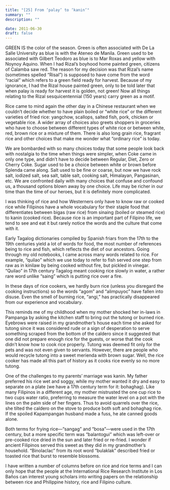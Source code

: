 ```yaml
---
title: "[25] From ‘palay’ to ‘kanin’"
summary: ""
description: ""

date: 2011-06-30
draft: false
---
```


GREEN IS the color of the season. Green is often associated with De La Salle University as blue is with the Ateneo de Manila. Green used to be associated with Gilbert Teodoro as blue is to Mar Roxas and yellow with Noynoy Aquino. When I had Rizal’s boyhood home painted green, citizens of Calamba saw red. The reason for my decision was that Rizal’s name (sometimes spelled “Risal”) is supposed to have come from the word “racial” which refers to a green field ready for harvest. Because of my ignorance, I had the Rizal house painted green, only to be told later that when palay is ready for harvest it is golden, not green! Now all things relating to the Rizal sesquicentennial (150 years) carry green as a motif.

Rice came to mind again the other day in a Chinese restaurant when we couldn’t decide whether to have plain boiled or “white rice” or the different varieties of fried rice: yangchow, scallops, salted fish, pork, chicken or vegetable rice. A wider array of choices also greets shoppers in groceries who have to choose between different types of white rice or between white, red, brown rice or a mixture of them. There is also long grain rice, fragrant rice and other choices that make me wonder what “ordinary rice” is today.

We are bombarded with so many choices today that some people look back with nostalgia to the time when things were simpler, when Coke came in only one type, and didn’t have to decide between Regular, Diet, Zero or Cherry Coke. Sugar used to be a choice between white or brown before Splenda came along. Salt used to be fine or coarse, but now we have rock salt, iodized salt, sea salt, table salt, cooking salt, Himalayan, Pangasinan, etc. We are confronted daily with many choices that confuse and confound us, a thousand options blown away by one choice. Life may be richer in our time than the time of our heroes, but it is definitely more complicated.

I was thinking of rice and how Westerners only have to know raw or cooked rice while Filipinos have a whole vocabulary for their staple food that differentiates between bigas (raw rice) from sinaing (boiled or steamed rice) to kanin (cooked rice). Because rice is an important part of Filipino life, we tend to see and eat it but rarely notice the words and the culture that come with it.

Early Tagalog dictionaries compiled by Spanish friars from the 17th to the 19th centuries yield a lot of words for food, the most number of references being to rice and fish, which reflects the diet of our ancestors. Going through my old notebooks, I came across many words related to rice. For example, “quilao” which we use today to refer to fish served one step from raw as in kinilaw by being cooked without fire, but pickled in vinegar. “Quilao” in 17th century Tagalog meant cooking rice slowly in water, a rather rare word unlike “saing” which is putting rice over a fire.

In these days of rice cookers, we hardly burn rice (unless you disregard the cooking instructions) so the words “agom” and “alimpuyoc” have fallen into disuse. Even the smell of burning rice, “angi,” has practically disappeared from our experience and vocabulary.

This reminds me of my childhood when my mother shocked her in-laws in Pampanga by asking the kitchen staff to bring out the tutong or burned rice. Eyebrows were raised in my grandmother’s house each time she asked for tutong since it was considered rude or a sign of desperation to serve something scraped from the bottom of the caldero since it suggested that one did not prepare enough rice for the guests, or worse that the cook didn’t know how to cook rice properly. Tutong was deemed fit only for the pets and was not even given to servants. However, there are people who would recycle tutong into a sweet merienda with brown sugar. Well, the rice cooker has made all this part of history as it cooks rice evenly so no more tutong.

One of the challenges to my parents’ marriage was kanin. My father preferred his rice wet and soggy, while my mother wanted it dry and easy to separate on a plate (we have a 17th century term for it: bohaghag). Like many Filipinos in a different age, my mother mistrusted the one cup rice to two cups water ratio, preferring to measure the water level on a pot with the lines on the palm side of her fingers. Thus to avoid quarrels over the rice, she tilted the caldero on the stove to produce both soft and bohaghag rice. If the spoiled Kapampangan husband made a fuss, he ate canned goods alone.

Both terms for frying rice—“sangag” and “bosa”—were used in the 17th century, but a more specific term was “balantogui” which was left-over or pre-cooked rice dried in the sun and later fried or re-fried. I wonder if ancient Filipinos served this sweet as they did in my grandmother’s household. “Binolaclac” from its root word “bulaklak” described fried or toasted rice that burst to resemble blossoms.

I have written a number of columns before on rice and rice terms and I can only hope that the people at the International Rice Research Institute in Los Baños can interest young scholars into writing papers on the relationship between rice and Philippine history, rice and Filipino culture.
